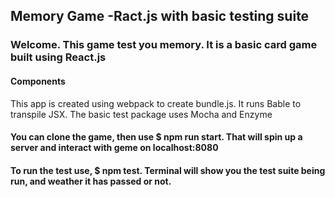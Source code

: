 ## Memory Game -Ract.js with basic testing suite

### Welcome. This game test you memory. It is a basic card game built using React.js

#### Components
This app is created using webpack to create bundle.js. 
It runs Bable to transpile JSX.
The basic test package uses Mocha and Enzyme


#### You can clone the game, then use $ npm run start. That will spin up a server and interact with geme on localhost:8080

#### To run the test use, $ npm test. Terminal will show you the test suite being run, and weather it has passed or not.

